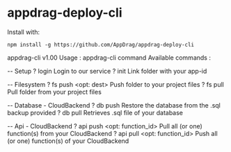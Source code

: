 # appdrag-deploy-cli

Install with: 

`npm install -g https://github.com/AppDrag/appdrag-deploy-cli`


appdrag-cli v1.00
Usage  : appdrag-cli command <args>
Available commands :

-- Setup
?  login                                        Login to our service
?  init                 <app-id>                        Link folder with your app-id

-- Filesystem
?  fs push      <folder-to-push> <opt: dest>    Push folder to your project files
?  fs pull      <source-folder>                 Pull folder from your project files

-- Database - CloudBackend
?  db push      <sql-file>                      Restore the database from the .sql backup provided
?  db pull                                      Retrieves .sql file of your database

-- Api - CloudBackend
?  api push     <opt: function_id>              Pull all (or one) function(s) from your CloudBackend
?  api pull     <opt: function_id>              Push all (or one) function(s) of your CloudBackend
